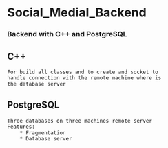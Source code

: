 # Social_Medial_Backend 

### Backend with C++ and PostgreSQL

## C++
    For build all classes and to create and socket to
    handle connection with the remote machine where is
    the database server

## PostgreSQL
    Three databases on three machines remote server
    Features:
        * Fragmentation
        * Database server
